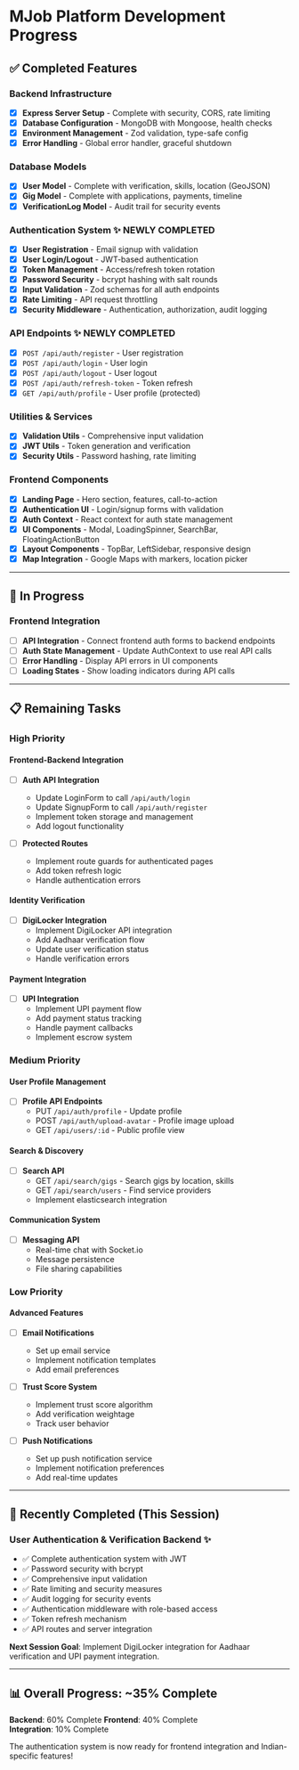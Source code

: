 # MJob Platform Development Progress

## ✅ Completed Features

### Backend Infrastructure
- [x] **Express Server Setup** - Complete with security, CORS, rate limiting
- [x] **Database Configuration** - MongoDB with Mongoose, health checks
- [x] **Environment Management** - Zod validation, type-safe config
- [x] **Error Handling** - Global error handler, graceful shutdown

### Database Models
- [x] **User Model** - Complete with verification, skills, location (GeoJSON)
- [x] **Gig Model** - Complete with applications, payments, timeline
- [x] **VerificationLog Model** - Audit trail for security events

### Authentication System ✨ **NEWLY COMPLETED**
- [x] **User Registration** - Email signup with validation
- [x] **User Login/Logout** - JWT-based authentication
- [x] **Token Management** - Access/refresh token rotation
- [x] **Password Security** - bcrypt hashing with salt rounds
- [x] **Input Validation** - Zod schemas for all auth endpoints
- [x] **Rate Limiting** - API request throttling
- [x] **Security Middleware** - Authentication, authorization, audit logging

### API Endpoints ✨ **NEWLY COMPLETED**
- [x] `POST /api/auth/register` - User registration
- [x] `POST /api/auth/login` - User login
- [x] `POST /api/auth/logout` - User logout
- [x] `POST /api/auth/refresh-token` - Token refresh
- [x] `GET /api/auth/profile` - User profile (protected)

### Utilities & Services
- [x] **Validation Utils** - Comprehensive input validation
- [x] **JWT Utils** - Token generation and verification
- [x] **Security Utils** - Password hashing, rate limiting

### Frontend Components
- [x] **Landing Page** - Hero section, features, call-to-action
- [x] **Authentication UI** - Login/signup forms with validation
- [x] **Auth Context** - React context for auth state management
- [x] **UI Components** - Modal, LoadingSpinner, SearchBar, FloatingActionButton
- [x] **Layout Components** - TopBar, LeftSidebar, responsive design
- [x] **Map Integration** - Google Maps with markers, location picker

---

## 🔄 In Progress

### Frontend Integration
- [ ] **API Integration** - Connect frontend auth forms to backend endpoints
- [ ] **Auth State Management** - Update AuthContext to use real API calls
- [ ] **Error Handling** - Display API errors in UI components
- [ ] **Loading States** - Show loading indicators during API calls

---

## 📋 Remaining Tasks

### High Priority

#### Frontend-Backend Integration
- [ ] **Auth API Integration** 
  - Update LoginForm to call `/api/auth/login`
  - Update SignupForm to call `/api/auth/register`
  - Implement token storage and management
  - Add logout functionality

- [ ] **Protected Routes**
  - Implement route guards for authenticated pages
  - Add token refresh logic
  - Handle authentication errors

#### Identity Verification
- [ ] **DigiLocker Integration**
  - Implement DigiLocker API integration
  - Add Aadhaar verification flow
  - Update user verification status
  - Handle verification errors

#### Payment Integration
- [ ] **UPI Integration**
  - Implement UPI payment flow
  - Add payment status tracking
  - Handle payment callbacks
  - Implement escrow system

### Medium Priority

#### User Profile Management
- [ ] **Profile API Endpoints**
  - PUT `/api/auth/profile` - Update profile
  - POST `/api/auth/upload-avatar` - Profile image upload
  - GET `/api/users/:id` - Public profile view

#### Search & Discovery
- [ ] **Search API**
  - GET `/api/search/gigs` - Search gigs by location, skills
  - GET `/api/search/users` - Find service providers
  - Implement elasticsearch integration

#### Communication System
- [ ] **Messaging API**
  - Real-time chat with Socket.io
  - Message persistence
  - File sharing capabilities

### Low Priority

#### Advanced Features
- [ ] **Email Notifications**
  - Set up email service
  - Implement notification templates
  - Add email preferences

- [ ] **Trust Score System**
  - Implement trust score algorithm
  - Add verification weightage
  - Track user behavior

- [ ] **Push Notifications**
  - Set up push notification service
  - Implement notification preferences
  - Add real-time updates

---

## 🚀 Recently Completed (This Session)

### User Authentication & Verification Backend ✨
- ✅ Complete authentication system with JWT
- ✅ Password security with bcrypt
- ✅ Comprehensive input validation
- ✅ Rate limiting and security measures
- ✅ Audit logging for security events
- ✅ Authentication middleware with role-based access
- ✅ Token refresh mechanism
- ✅ API routes and server integration

**Next Session Goal**: Implement DigiLocker integration for Aadhaar verification and UPI payment integration.

---

## 📊 Overall Progress: ~35% Complete

**Backend**: 60% Complete
**Frontend**: 40% Complete  
**Integration**: 10% Complete

The authentication system is now ready for frontend integration and Indian-specific features!
